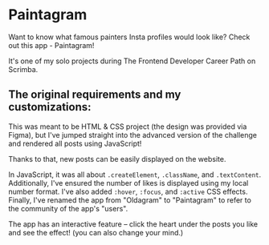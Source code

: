 # Paintagram

Want to know what famous painters Insta profiles would look like? Check out this app - Paintagram!

It's one of my solo projects during The Frontend Developer Career Path on Scrimba.

## The original requirements and my customizations:

This was meant to be HTML & CSS project (the design was provided via Figma), but I've jumped straight into the advanced version of the challenge and rendered all posts using JavaScript! 

Thanks to that, new posts can be easily displayed on the website.

In JavaScript, it was all about `.createElement`, `.className`, and `.textContent`. Additionally, I've ensured the number of likes is displayed using my local number format. I've also added `:hover`, `:focus`, and `:active` CSS effects. Finally, I've renamed the app from "Oldagram" to "Paintagram" to refer to the community of the app's "users".

The app has an interactive feature – click the heart under the posts you like and see the effect! (you can also change your mind.)
